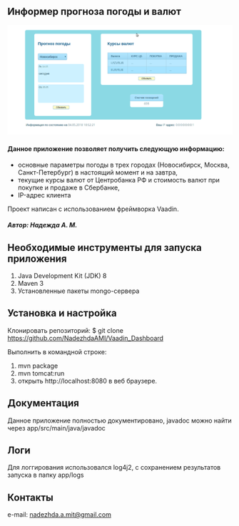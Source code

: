 ## Информер прогноза погоды и валют

![Интерфейс приложения](https://github.com/NadezhdaAMI/LeetCode/blob/master/Content/screen.gif)

####     Данное приложение позволяет получить следующую информацию: 
* основные параметры погоды в трех городах (Новосибирск, Москва, Санкт-Петербург) в настоящий момент и на завтра, 
* текущие курсы валют от Центробанка РФ и стоимость валют при покупке и продаже в Сбербанке,
* IP-адрес клиента

Проект написан с использованием фреймворка Vaadin.

#####     Автор: Надежда A. М.


Необходимые инструменты для запуска приложения
----------------------------------------------

1. Java Development Kit (JDK) 8
2. Maven 3
3. Установленные пакеты mongo-сервера


Установка и настройка
---------------------

Клонировать репозиторий: 
$ git clone https://github.com/NadezhdaAMI/Vaadin_Dashboard

Выполнить в командной строке:

1. mvn package 
2. mvn tomcat:run
3. открыть http://localhost:8080 в веб браузере.


Документация
------------

Данное приложение полностью документировано, javadoc можно найти через
app/src/main/java/javadoc


Логи
----

Для логгирования использовался log4j2,
c сохранением результатов запуска в папку
app/logs


Контакты
--------

e-mail: nadezhda.a.mit@gmail.com
